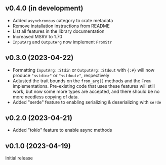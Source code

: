 v0.4.0 (in development)
-----------------------
- Added `asynchronous` category to crate metadata
- Remove installation instructions from README
- List all features in the library documentation
- Increased MSRV to 1.70
- `InputArg` and `OutputArg` now implement `FromStr`

v0.3.0 (2023-04-22)
-------------------
- Formatting `InputArg::Stdin` or `OutputArg::Stdout` with `{:#}` will now
  produce `"<stdin>"` or `"<stdout>"`, respectively
- Adjusted the trait bounds on the `from_arg()` methods and the `From`
  implementations.  Pre-existing code that uses these features will still work,
  but now some more types are accepted, and there should be no more needless
  copying of data.
- Added "serde" feature to enabling serializing & deserializing with `serde`

v0.2.0 (2023-04-21)
-------------------
- Added "tokio" feature to enable async methods

v0.1.0 (2023-04-19)
-------------------
Initial release
